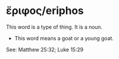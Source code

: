# ἔριφος/eriphos
This word is a type of thing. It is a noun.

* This word means a goat or a young goat.

See: Matthew 25:32; Luke 15:29
